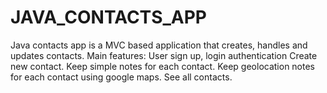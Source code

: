 # JAVA_CONTACTS_APP
Java contacts app is a MVC based application that creates, handles and updates contacts. 
Main features: 
User sign up, login authentication
Create new contact.
Keep simple notes for each contact.
Keep geolocation notes for each contact using google maps. 
See all contacts. 
